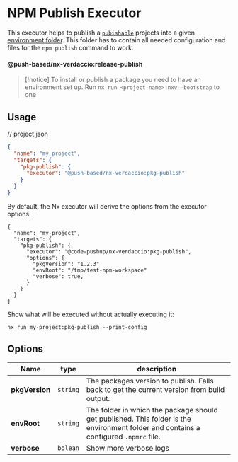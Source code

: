 # NPM Publish Executor

This executor helps to publish a [`pubishable`](../../../../../README.md#fine-grained-selection-of-publishable-projects) projects into a given [environment folder](../../../../../README.md#-environment-folders-to-isolate-files-during-e2e-tests).
This folder has to contain all needed configuration and files for the `npm publish` command to work.

#### @push-based/nx-verdaccio:release-publish

> [!notice]
> To install or publish a package you need to have an environment set up.
> Run `nx run <project-name>:nxv--bootstrap` to one

## Usage

// project.json

```json
{
  "name": "my-project",
  "targets": {
    "pkg-publish": {
      "executor": "@push-based/nx-verdaccio:pkg-publish"
    }
  }
}
```

By default, the Nx executor will derive the options from the executor options.

```jsonc
{
  "name": "my-project",
  "targets": {
    "pkg-publish": {
      "executor": "@code-pushup/nx-verdaccio:pkg-publish",
      "options": {
        "pkgVersion": "1.2.3"
        "envRoot": "/tmp/test-npm-workspace"
        "verbose": true,
      }
    }
  }
}
```

Show what will be executed without actually executing it:

`nx run my-project:pkg-publish --print-config`

## Options

| Name           | type     | description                                                                                                                          |
| -------------- | -------- | ------------------------------------------------------------------------------------------------------------------------------------ |
| **pkgVersion** | `string` | The packages version to publish. Falls back to get the current version from build output.                                            |
| **envRoot**    | `string` | The folder in which the package should get published. This folder is the environment folder and contains a configured `.npmrc` file. |
| **verbose**    | `bolean` | Show more verbose logs                                                                                                               |
